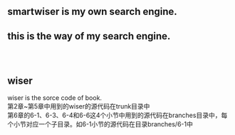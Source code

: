 ﻿smartwiser is my own search engine.
--
this is the way of my search engine.<br/>
<br/>
<br/>
<br/>
wiser
--
wiser is the sorce code of book.<br/>
第2章~第5章中用到的wiser的源代码在trunk目录中<br/>
第6章的6-1、6-3、6-4和6-6这4个小节中用到的源代码在branches目录中，每个小节对应一个子目录。如6-1小节的源代码在目录branches/6-1中<br/>
<br/>

